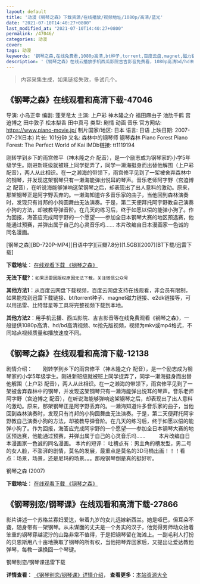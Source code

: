 ```yaml
---
layout: default
title: '动漫《钢琴之森》下载资源/在线播放/视频地址/1080p/高清/蓝光'
date: "2021-07-10T14:40:27+0800"
last_modified_at: "2021-07-10T14:40:27+0800"
permalink: /47046/
categories: 动漫
cover:
tags: 动漫
keywords: '钢琴之森,在线免费看,1080p高清,bt种子,torrent,百度云盘,magnet,磁力链,迅雷下载资源'
description: '《钢琴之森》在线云播放手机西瓜影院吉吉影音免费看，1080p高清bd/hd未删减完整版和tc抢先枪版，mkv/mp4格式，附带bt/torrent种子、magnet/磁力链、百度云盘、网盘资源迅雷下载链接'
---
```


>内容采集生成，如果链接失效，多试几个。


## 《钢琴之森》在线观看和高清下载-47046

导演: 小岛正幸 编剧: 蓬莱竜太 主演: 上户彩 神木隆之介 福田麻由子 池肋千鹤 宫迫博之 田中敦子 松本梨香 田中真弓 类型: 剧情 动画 音乐 官方网站: https://www.piano-movie.jp/ 制片国家/地区: 日本 语言: 日语 上映日期: 2007-07-21(日本) 片长: 101分钟 又名: 森林中的钢琴师 钢琴森林 Piano Forest Piano Forest: The Perfect World of Kai IMDb链接: tt1119194

刚转学到乡下的雨宫修平（神木隆之介 配音），是一个励志成为钢琴家的小学5年级学生。刚进新班级就被班上同学捉弄了，同学一濑海挺身而出替他解围（上户彩 配音），两人从此相识。在一之濑海的带领下，雨宫修平见到了一架被舍弃森林中的钢琴，并发现这架钢琴只有一濑海能弹出悦耳的琴声。音乐老师阿字野（宫迫博之 配音），在听说海能够弹响这架钢琴之后，却表现出了出人意料的激动。原来，那架钢琴正是阿字野丢弃的。一濑海知道许多音乐家的曲子，当他回到森林演奏时，发现只有肖邦的小狗圆舞曲无法演奏。于是，第二天便拜托阿宇野教自己演奏小狗的方法，却被教导弹音阶。在几天的练习后，终于如愿以偿的能弹小狗了。作为回报，海答应完成阿宇野的一个愿望——参加全日本钢琴大赛的地区预选赛，他能通过预赛，并弹出属于自己的心灵音乐吗…… 本片改编自日本漫画家一色诚的同名漫画。


[钢琴之森][BD-720P-MP4][日语中字][豆瓣7.8分][1.5GB][2007][BT下载/迅雷下载]

**下载地址**： [在线观看下载 《钢琴之森》](https://www.btdx8.com/torrent/piano_forest_2007.html) 


**无法下载?**：`如果迅雷因版权原因无法下载，关注微信公众号 `

**其他方法1**：从百度云网盘下载视频，百度云网盘支持在线观看，非会员有限制，如果能找到迅雷下载链接、bt/torrent种子、magnet磁力链接、e2dk链接等，可以用迅雷、比特彗星等工具将完整视频下载到本地。

**其他方法2**：用手机云播、西瓜影院、吉吉影音等在线免费观看《钢琴之森》，一般提供1080p高清、hd/bd高清视频、tc抢先版视频，视频为mkv或mp4格式，不同站点视频质量和播放速度不同。


## 《钢琴之森》在线观看和高清下载-12138

剧情介绍：　　刚转学到乡下的雨宫修平（神木隆之介 配音），是一个励志成为钢琴家的小学5年级学生。刚进新班级就被班上同学捉弄了，同学一濑海挺身而出替他解围（上户彩 配音），两人从此相识。在一之濑海的带领下，雨宫修平见到了一架被舍弃森林中的钢琴，并发现这架钢琴只有一濑海能弹出悦耳的琴声。音乐老师阿字野（宫迫博之 配音），在听说海能够弹响这架钢琴之后，却表现出了出人意料的激动。原来，那架钢琴正是阿字野丢弃的。一濑海知道许多音乐家的曲子，当他回到森林演奏时，发现只有肖邦的小狗圆舞曲无法演奏。于是，第二天便拜托阿宇野教自己演奏小狗的方法，却被教导弹音阶。在几天的练习后，终于如愿以偿的能弹小狗了。作为回报，海答应完成阿宇野的一个愿望——参加全日本钢琴大赛的地区预选赛，他能通过预赛，并弹出属于自己的心灵音乐吗……  　　本片改编自日本漫画家一色诚的同名漫画。 本片的短评： 吐槽点有：男主角的槽发型，男二号的女人脸，不澎湃的剧情，莫名的发展，最重点是莫名的3D马桶出画！！！看点：场景，场景，还是尼玛的场景。。。那段钢琴倒是真的挺好听。


钢琴之森 (2007)

**下载地址**： [在线观看下载 《钢琴之森》](https://www.btbtdy.me/btdy/dy7209.html) 


## 《钢琴别恋/钢琴课》在线观看和高清下载-27866

影片讲述一个苏格兰寡妇爱达，带着九岁的女儿远嫁新西兰。她是哑巴，但耳朵不聋，随身带有一架钢琴。从未谋面的丈夫是一个务实的汉子，他觉得劳师动众抬着笨重的钢琴穿越泥泞的山路非常不值得，于是把钢琴留在海滩上。一副毛利人打扮的贝恩斯用八十亩地换取了钢琴的所有权，当他把琴弄回家后，又提出让爱达教他弹琴，每教一课换回一个琴键。<!---剧情end--->


钢琴别恋/钢琴课迅雷下载

**详情查看**： [《钢琴别恋/钢琴课》详情介绍](/movie/27866/)， **查看更多**：[本站资源大全](/movie/t/all/)

